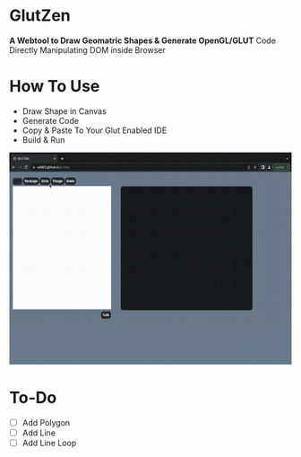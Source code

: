 # GlutZen
**A Webtool to Draw Geomatric Shapes & Generate OpenGL/GLUT** Code Directly Manipulating DOM inside Browser

# How To Use
- Draw Shape in Canvas
- Generate Code
- Copy & Paste To Your Glut Enabled IDE
- Build & Run
 
![HowtoUse](https://github.com/cat903/glutzen/blob/main/howto.gif)

# To-Do
- [ ] Add Polygon
- [ ] Add Line
- [ ] Add Line Loop
